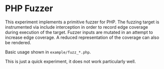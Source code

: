 PHP Fuzzer
==========

This experiment implements a primitive fuzzer for PHP. The fuzzing target is instrumented via include interception in
order to record edge coverage during execution of the target. Fuzzer inputs are mutated in an attempt to increase
edge coverage. A reduced representation of the coverage can also be rendered.

Basic usage shown in `example/fuzz_*.php`.

This is just a quick experiment, it does not work particularly well.